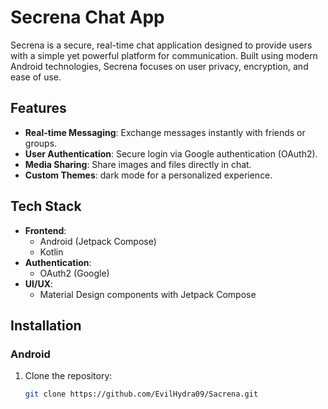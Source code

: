 # Secrena Chat App

Secrena is a secure, real-time chat application designed to provide users with a simple yet powerful platform for communication. Built using modern Android technologies, Secrena focuses on user privacy, encryption, and ease of use.

## Features

- **Real-time Messaging**: Exchange messages instantly with friends or groups.
- **User Authentication**: Secure login via Google authentication (OAuth2).
- **Media Sharing**: Share images and files directly in chat.
- **Custom Themes**: dark mode for a personalized experience.

## Tech Stack

- **Frontend**: 
  - Android (Jetpack Compose)
  - Kotlin
- **Authentication**: 
  - OAuth2 (Google)
- **UI/UX**: 
  - Material Design components with Jetpack Compose

## Installation

### Android

1. Clone the repository:
   ```bash
   git clone https://github.com/EvilHydra09/Sacrena.git
  
